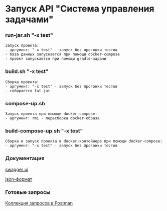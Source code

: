 # Запуск API "Система управления задачами"

### run-jar.sh "-x test"
    Запуск проекта: 
    - аргумент: "-x test" - запуск без прогонки тестов
    - база данных запускается при помощи docker-compose
    - проект запускается при помощи gradle-задачи

### build.sh "-x test"
    Сборка проекта:
    - аргумент: "-x test" - запуск без прогонки тестов
    - собирается fat jar

### compose-up.sh
    Запуск проекта при помощи docker-compose:
    - аргумент: rmi - пересборка docker-образа

### build-compose-up.sh "-x test"
    Сборка и запуск проекта в docker-контейнере при помощи docker-compose:
    - аргумент: "-x test" - запуск без прогонки тестов

### Документация
[swagger ui](http://localhost:8080/swagger-ui/index.html)
    
[json-формат](http://localhost:8080/v3/api-docs)

### Готовые запросы
[Коллекция запросов в Postman](https://www.postman.com/eom-back/workspace/task-management-system/collection/2929901-3c1a7865-4b0c-4dab-95fc-15d55ede2119?action=share&creator=2929901&active-environment=2929901-f19febb9-39d0-46c2-803e-04d60dcf2c28)
